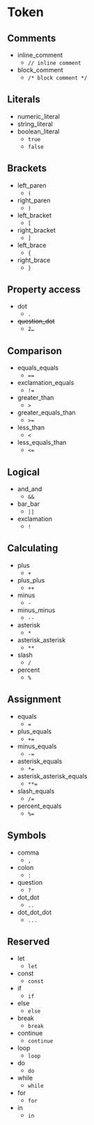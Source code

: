 # Token

## Comments

- inline_comment
  - `// inline comment`
- block_comment
  - `/* block comment */`

## Literals

- numeric_literal
- string_literal
- boolean_literal
  - `true`
  - `false`

## Brackets

- left_paren
  - `(`
- right_paren
  - `)`
- left_bracket
  - `[`
- right_bracket
  - `]`
- left_brace
  - `{`
- right_brace
  - `}`

## Property access

- dot
  - `.`
- ~~question_dot~~
  - ~~`?.`~~

## Comparison

- equals_equals
  - `==`
- exclamation_equals
  - `!=`
- greater_than
  - `>`
- greater_equals_than
  - `>=`
- less_than
  - `<`
- less_equals_than
  - `<=`

## Logical

- and_and
  - `&&`
- bar_bar
  - `||`
- exclamation
  - `!`

## Calculating

- plus
  - `+`
- plus_plus
  - `++`
- minus
  - `-`
- minus_minus
  - `--`
- asterisk
  - `*`
- asterisk_asterisk
  - `**`
- slash
  - `/`
- percent
  - `%`

## Assignment

- equals
  - `=`
- plus_equals
  - `+=`
- minus_equals
  - `-=`
- asterisk_equals
  - `*=`
- asterisk_asterisk_equals
  - `**=`
- slash_equals
  - `/=`
- percent_equals
  - `%=`

## Symbols

- comma
  - `,`
- colon
  - `:`
- question
  - `?`
- dot_dot
  - `..`
- dot_dot_dot
  - `...`

## Reserved

- let
  - `let`
- const
  - `const`
- if
  - `if`
- else
  - `else`
- break
  - `break`
- continue
  - `continue`
- loop
  - `loop`
- do
  - `do`
- while
  - `while`
- for
  - `for`
- in
  - `in`
